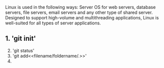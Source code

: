 Linux is used in the following ways: Server OS for web servers, database servers, file servers, email servers and any other type of shared server. Designed to support high-volume and multithreading applications, Linux is well-suited for all types of server applications.


## 1. 'git init'
2. 'git status'
3. 'git add<<filename/foldername/.>>'
4. 
